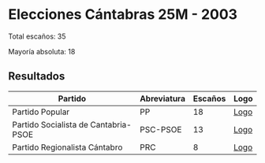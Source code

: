 # Elecciones Cántabras 25M - 2003

Total escaños: 35

Mayoría absoluta: 18

## Resultados

| Partido | Abreviatura | Escaños | Logo |
| - | - | - | - |
| Partido Popular | PP | 18 | [Logo](https://github.com/playzzz/Pactos/blob/master/Logos/PP.jpg?raw=true)
| Partido Socialista de Cantabria-PSOE | PSC-PSOE | 13 | [Logo](https://github.com/playzzz/Pactos/blob/master/Logos/PSOE.jpg?raw=true)
| Partido Regionalista Cántabro | PRC | 8 | [Logo](https://github.com/playzzz/Pactos/blob/master/Logos/PRC.jpg?raw=true)
